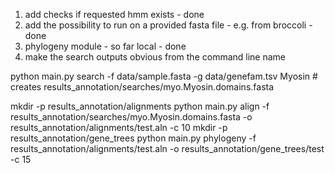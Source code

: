 1. add checks if requested hmm exists - done
2. add the possibility to run on a provided fasta file - e.g. from broccoli - done
3. phylogeny module - so far local - done
4. make the search outputs obvious from the command line name

python main.py search -f data/sample.fasta -g data/genefam.tsv Myosin # creates results_annotation/searches/myo.Myosin.domains.fasta

mkdir -p results_annotation/alignments
python main.py align -f results_annotation/searches/myo.Myosin.domains.fasta -o results_annotation/alignments/test.aln -c 10
mkdir -p results_annotation/gene_trees
python main.py phylogeny -f results_annotation/alignments/test.aln -o results_annotation/gene_trees/test -c 15

